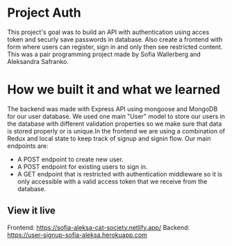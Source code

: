 # Project Auth

This project's goal was to build an API with authentication using acces token and securly save passwords in database. Also create a frontend with form where users can register, sign in and only then see restricted content.
This was a pair programming project made by Sofia Wallerberg and Aleksandra Safranko.

# How we built it and what we learned

The backend was made with Express API using mongoose and MongoDB for our user database. We used one main "User" model to store our users in the database with different validation properties so we make sure that data is stored properly or is unique.In the frontend we are using a combination of Redux and local state to keep track of signup and signin flow.
Our main endpoints are:

- A POST endpoint to create new user.
- A POST endpoint for existing users to sign in.
- A GET endpoint that is restricted with authentication middleware so it is only accessible with a valid access token that we receive from the database.

## View it live

Frontend: https://sofia-aleksa-cat-society.netlify.app/
Backend: https://user-signup-sofia-aleksa.herokuapp.com
